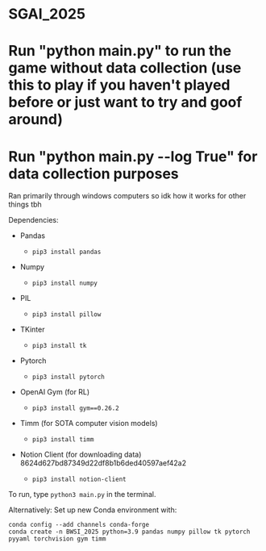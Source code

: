 # SGAI_2025

# Run "python main.py" to run the game without data collection (use this to play if you haven't played before or just want to try and goof around)
# Run "python main.py --log True" for data collection purposes
Ran primarily through windows computers so idk how it works for other things tbh

Dependencies:
- Pandas
  - `pip3 install pandas`
- Numpy
  - `pip3 install numpy`
- PIL
  - `pip3 install pillow`
- TKinter
  - `pip3 install tk`
- Pytorch 
  - `pip3 install pytorch`
- OpenAI Gym (for RL)
  - `pip3 install gym==0.26.2`
- Timm (for SOTA computer vision models)
  - `pip3 install timm`

- Notion Client (for downloading data)
8624d627bd87349d22df8b1b6ded40597aef42a2
  - `pip3 install notion-client`

To run, type ```python3 main.py``` in the terminal.


Alternatively:
Set up new Conda environment with:
```
conda config --add channels conda-forge 
conda create -n BWSI_2025 python=3.9 pandas numpy pillow tk pytorch pyyaml torchvision gym timm
```
